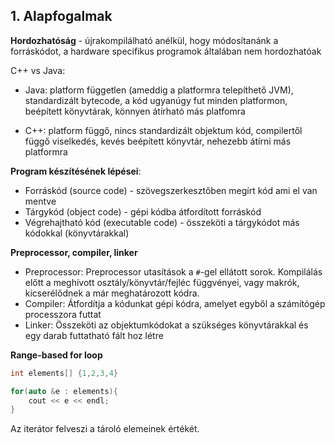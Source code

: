 ## 1. Alapfogalmak
**Hordozhatóság** - újrakompilálható anélkül, hogy módosítanánk a forráskódot, a hardware specifikus programok általában nem hordozhatóak

C++ vs Java:
- Java: platform független (ameddig a platformra telepíthető JVM), standardizált bytecode, a kód ugyanúgy fut minden platformon, beépített könyvtárak, könnyen átírható más platfomra

- C++: platform függő, nincs standardizált objektum kód, compilertől függő viselkedés, kevés beépített könyvtár, nehezebb átírni más platformra

**Program készítésének lépései**:
- Forráskód (source code) - szövegszerkesztőben megírt kód ami el van mentve
- Tárgykód (object code) - gépi kódba átfordított forráskód
- Végrehajtható kód (executable code) - összeköti a tárgykódot más kódokkal (könyvtárakkal)

**Preprocessor, compiler, linker**
- Preprocessor:
		Preprocessor utasítások a `#`-gel ellátott sorok. Kompilálás előtt a meghívott osztály/könyvtár/fejléc függvényei, vagy makrók, kicserélődnek a már meghatározott kódra.
- Compiler:
		Átfordítja a kódunkat gépi kódra, amelyet egyből a számítógép processzora futtat
- Linker:
		Összeköti az objektumkódokat a szükséges könyvtárakkal és egy darab futtatható fált hoz létre

**Range-based for loop**
```cpp
int elements[] {1,2,3,4}

for(auto &e : elements){
	cout << e << endl;
}
```

Az iterátor felveszi a tároló elemeinek értékét.

